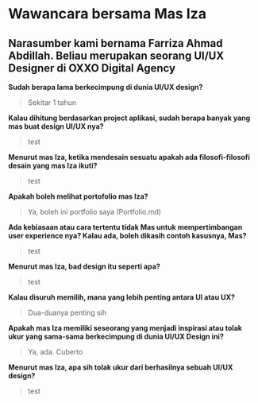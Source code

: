 # Wawancara bersama Mas Iza
## Narasumber kami bernama Farriza Ahmad Abdillah. Beliau merupakan seorang UI/UX Designer di OXXO Digital Agency

**Sudah berapa lama berkecimpung di dunia UI/UX design?**
>Sekitar 1 tahun

**Kalau dihitung berdasarkan project aplikasi, sudah berapa banyak yang mas buat design UI/UX nya?**
>test

**Menurut mas Iza, ketika mendesain sesuatu apakah ada filosofi-filosofi desain yang mas Iza ikuti?**
>test

**Apakah boleh melihat portofolio mas Iza?**
>Ya, boleh ini portfolio saya (Portfolio.md)

**Ada kebiasaan atau cara tertentu tidak Mas untuk mempertimbangan user experience nya? Kalau ada, boleh dikasih contoh kasusnya, Mas?** 
>test

**Menurut mas Iza, bad design itu seperti apa?**
>test

**Kalau disuruh memilih, mana yang lebih penting antara UI atau UX?**
>Dua-duanya penting sih

**Apakah mas Iza memiliki seseorang yang menjadi inspirasi atau tolak ukur yang sama-sama berkecimpung di dunia UI/UX Design ini?**
>Ya, ada. Cuberto

**Menurut mas Iza, apa sih tolak ukur dari berhasilnya sebuah UI/UX design?**
>test